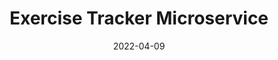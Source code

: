 ---
date: '2022-04-09'
title: 'Exercise Tracker Microservice'
external: 'https://bee-certs-projects.herokuapp.com/exercisetracker'
tech:
  - React
  - Express
  - CSS
  - HTML
  - JavaScript
  - Node.js
showInProjects: false
---